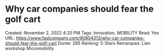 # Why car companies should fear the golf cart

Created: November 2, 2022 4:20 PM
Tags: Innovation, MOBILITY
Read: Yes
URL: https://www.fastcompany.com/90804313/why-car-companies-should-fear-the-golf-cart
Durée: 265
Ranking: 5-Stars
Remarques: Lien workshop Micromobility
